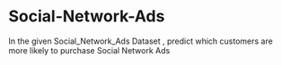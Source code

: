 # Social-Network-Ads
In the given Social_Network_Ads Dataset , predict which customers are more likely to purchase  Social Network Ads
